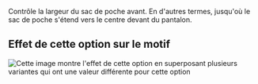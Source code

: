 Contrôle la largeur du sac de poche avant. En d'autres termes, jusqu'où le sac de poche s'étend vers le centre devant du pantalon.

## Effet de cette option sur le motif

![Cette image montre l'effet de cette option en superposant plusieurs variantes qui ont une valeur différente pour cette option](charlie_frontpocketwidth_sample.svg "Effet de cette option sur le motif")

